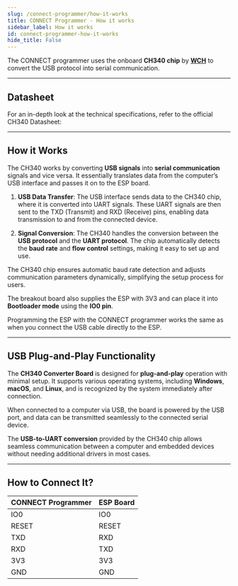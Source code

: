 ```yaml
---
slug: /connect-programmer/how-it-works 
title: CONNECT Programmer - How it works
sidebar_label: How it works
id: connect-programmer-how-it-works 
hide_title: False
---
```


The CONNECT programmer uses the onboard **CH340 chip** by [**WCH**](https://www.wch-ic.com/products/CH340.html) to convert the USB protocol into serial communication.

<CenteredImage src="/img/connect-programmer/onboard.jpg" alt="ch340onboard" caption="USB-UART CH340 Converter on the board" width="500px" />

---

## Datasheet

For an in-depth look at the technical specifications, refer to the official CH340 Datasheet:  

<QuickLink  
  title="USB to serial chip CH340 Datasheet"  
  description="Detailed technical documentation for the CH340 converter"  
  url="https://soldered.com/productdata/2020/02/Soldered_CH340_datasheet.pdf"  
/>

---

## How it Works

The CH340 works by converting **USB signals** into **serial communication** signals and vice versa. It essentially translates data from the computer’s USB interface and passes it on to the ESP board.

1. **USB Data Transfer**: The USB interface sends data to the CH340 chip, where it is converted into UART signals. These UART signals are then sent to the TXD (Transmit) and RXD (Receive) pins, enabling data transmission to and from the connected device.

2. **Signal Conversion**: The CH340 handles the conversion between the **USB protocol** and the **UART protocol**. The chip automatically detects the **baud rate** and **flow control** settings, making it easy to set up and use.

<InfoBox>The CH340 chip ensures automatic baud rate detection and adjusts communication parameters dynamically, simplifying the setup process for users.</InfoBox>

The breakout board also supplies the ESP with 3V3 and can place it into **Bootloader mode** using the **IO0 pin**.

Programming the ESP with the CONNECT programmer works the same as when you connect the USB cable directly to the ESP.

---

## **USB Plug-and-Play Functionality**

The **CH340 Converter Board** is designed for **plug-and-play** operation with minimal setup. It supports various operating systems, including **Windows**, **macOS**, and **Linux**, and is recognized by the system immediately after connection.

When connected to a computer via USB, the board is powered by the USB port, and data can be transmitted seamlessly to the connected serial device.

<InfoBox>The **USB-to-UART conversion** provided by the CH340 chip allows seamless communication between a computer and embedded devices without needing additional drivers in most cases.</InfoBox>

---

## How to Connect It?

| **CONNECT Programmer** | **ESP Board** |
| ------------------------ | ------------------------- |
| IO0  | IO0          |
| RESET  | RESET          |
| TXD  | RXD          |
| RXD  | TXD          |
| 3V3  | 3V3          |
| GND  | GND |

<CenteredImage src="/img/connect-programmer/connection.jpg" alt="How to connect it" caption="Connections" width="500px" />